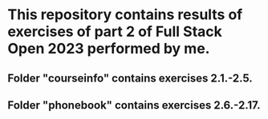 # This repository contains results of exercises of part 2 of Full Stack Open 2023 performed by me.

## Folder "courseinfo" contains exercises 2.1.-2.5.

## Folder "phonebook" contains exercises 2.6.-2.17.
